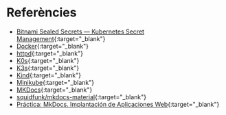 # Referències
  
  * [Bitnami Sealed Secrets — Kubernetes Secret Management](https://foxutech.medium.com/bitnami-sealed-secrets-kubernetes-secret-management-86c746ef0a79){:target="_blank"}
  * [Docker](https://docs.docker.com/){:target="_blank"}
  * [httpd](https://hub.docker.com/_/httpd){:target="_blank"}
  * [K0s](https://k0sproject.io/){:target="_blank"}
  * [K3s](https://docs.k3s.io/){:target="_blank"}
  * [Kind](https://kind.sigs.k8s.io/){:target="_blank"}
  * [Minikube](https://minikube.sigs.k8s.io/docs/start/){:target="_blank"}
  * [MKDocs](https://www.mkdocs.org/){:target="_blank"}
  * [squidfunk/mkdocs-material](https://hub.docker.com/r/squidfunk/mkdocs-material/){:target="_blank"}
  * [Práctica: MkDocs. Implantación de Aplicaciones Web](https://josejuansanchez.org/iaw/practica-mkdocs/index.html#crear-un-nuevo-proyecto-comando-new){:target="_blank"}
  
